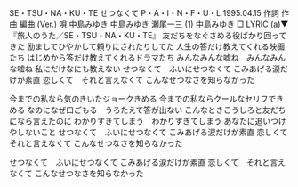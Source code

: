 SE・TSU・NA・KU・TE
せつなくて
P・A・I・N・F・U・L
1995.04.15
作詞  作曲  編曲 (Ver.)   唄
中島みゆき   中島みゆき   瀬尾一三 (1)
中島みゆき
□ LYRIC (a)▼『旅人のうた／SE・TSU・NA・KU・TE』
友だちをなぐさめる役ばかり回ってきた
励ましてひやかして頼りにされたりしてた
人生の答だけ教えてくれる映画たち
はじめから答だけ教えてくれるドラマたち
みんなみんな嘘ね　みんなみんな嘘ね
私にだけなにも教えない
せつなくて　ふいにせつなくて
こみあげる涙だけが素直
恋しくて　それと言えなくて
こんなせつなさを知らなかった

今までの私なら気のきいたジョークきめる
今までの私ならクールなセリフできめる
なのになぜ口ごもる　うろたえて答が出ない
こんなときこうしろと友だちになら言えたのに
わかりすきてしまう　わかりすぎてしまう
あなたに追いつけやしないこと
せつなくて　ふいにせつなくて
こみあげる涙だけが素直
恋しくて　それと言えなくて
こんなせつなさを知らなかった

せつなくて　ふいにせつなくて
こみあげる涙だけが素直
恋しくて　それと言えなくて
こんなせつなさを知らなかった